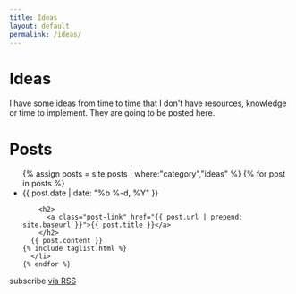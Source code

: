 ```yaml
---
title: Ideas
layout: default
permalink: /ideas/
---
```

# Ideas

I have some ideas from time to time that I don't have resources, knowledge or time to implement. They are going to be posted here.

<div class="home">

  <h1 class="page-heading">Posts</h1>

  <ul class="post-list">
    {% assign posts = site.posts | where:"category","ideas" %}
    {% for post in posts %}
      <li>
        <span class="post-meta">{{ post.date | date: "%b %-d, %Y" }}</span>

        <h2>
          <a class="post-link" href="{{ post.url | prepend: site.baseurl }}">{{ post.title }}</a>
        </h2>
	  {{ post.content }}
    {% include taglist.html %}
      </li>
    {% endfor %}
  </ul>

  <p class="rss-subscribe">subscribe <a href="{{ "/feed.xml" | prepend: site.baseurl }}">via RSS</a></p>

</div>
